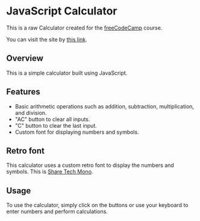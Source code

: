 # JavaScript Calculator

This is a raw Calculator created for the [freeCodeCamp](https://www.freecodecamp.org/learn/front-end-development-libraries/front-end-development-libraries-projects/build-a-javascript-calculator) course.

You can visit the site by [this link](https://1giacomo.github.io/JavaScriptCalculator/).

## Overview

This is a simple calculator built using JavaScript.

## Features

- Basic arithmetic operations such as addition, subtraction, multiplication, and division.
- "AC" button to clear all inputs.
- "C" button to clear the last input.
- Custom font for displaying numbers and symbols.

## Retro font

This calculator uses a custom retro font to display the numbers and symbols. This is [Share Tech Mono](https://fonts.google.com/specimen/Share+Tech+Mono).

## Usage

To use the calculator, simply click on the buttons or use your keyboard to enter numbers and perform calculations.
